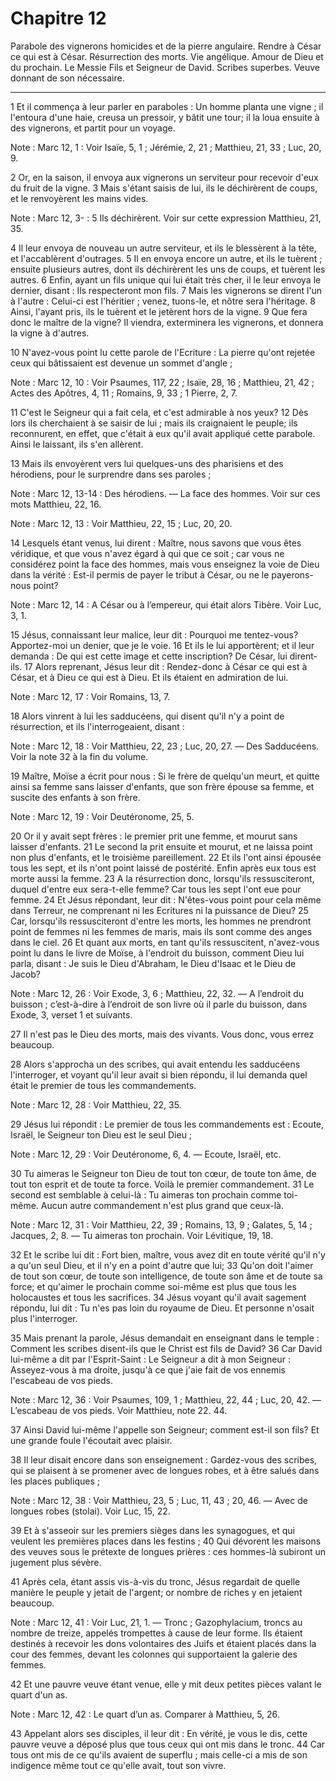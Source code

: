 # Chapitre 12

Parabole des vignerons homicides et de la pierre angulaire.
Rendre à César ce qui est à César.
Résurrection des morts.
Vie angélique.
Amour de Dieu et du prochain.
Le Messie Fils et Seigneur de David.
Scribes superbes.
Veuve donnant de son nécessaire.

***

1 Et il commença à leur parler en paraboles : Un homme planta une vigne ; il l'entoura d'une haie, creusa un pressoir, y bâtit une tour; il la loua ensuite à des vignerons, et partit pour un voyage.

<span class="bible-note">Note : </span> Marc 12, 1 : Voir Isaïe, 5, 1 ; Jérémie, 2, 21 ; Matthieu, 21, 33 ; Luc, 20, 9.

2 Or, en la saison, il envoya aux vignerons un serviteur pour recevoir d'eux du fruit de la vigne. 3 Mais s'étant saisis de lui, ils le déchirèrent de coups, et le renvoyèrent les mains vides.

<span class="bible-note">Note : </span> Marc 12, 3- : 5 Ils déchirèrent. Voir sur cette expression Matthieu, 21, 35.

4 Il leur envoya de nouveau un autre serviteur, et ils le blessèrent à la tête, et l'accablèrent d'outrages. 5 Il en envoya encore un autre, et ils le tuèrent ; ensuite plusieurs autres, dont ils déchirèrent les uns de coups, et tuèrent les autres. 6 Enfin, ayant un fils unique qui lui était très cher, il le leur envoya le dernier, disant : Ils respecteront mon fils. 7 Mais les vignerons se dirent l'un à l'autre : Celui-ci est l'héritier ; venez, tuons-le, et nôtre sera l'héritage. 8 Ainsi, l'ayant pris, ils le tuèrent et le jetèrent hors de la vigne. 9 Que fera donc le maître de la vigne? Il viendra, exterminera les vignerons, et donnera la vigne à d'autres.


10 N'avez-vous point lu cette parole de l'Ecriture : La pierre qu'ont rejetée ceux qui bâtissaient est devenue un sommet d'angle ;

<span class="bible-note">Note : </span> Marc 12, 10 : Voir Psaumes, 117, 22 ; Isaïe, 28, 16 ; Matthieu, 21, 42 ; Actes des Apôtres, 4, 11 ; Romains, 9, 33 ; 1 Pierre, 2, 7.

11 C'est le Seigneur qui a fait cela, et c'est admirable à nos yeux? 12 Dès lors ils cherchaient à se saisir de lui ; mais ils craignaient le peuple; ils reconnurent, en effet, que c'était à eux qu'il avait appliqué cette parabole. Ainsi le laissant, ils s'en allèrent.


13 Mais ils envoyèrent vers lui quelques-uns des pharisiens et des hérodiens, pour le surprendre dans ses paroles ;

<span class="bible-note">Note : </span> Marc 12, 13-14 : Des hérodiens. ― La face des hommes. Voir sur ces mots Matthieu, 22, 16.

<span class="bible-note">Note : </span> Marc 12, 13 : Voir Matthieu, 22, 15 ; Luc, 20, 20.

14 Lesquels étant venus, lui dirent : Maître, nous savons que vous êtes véridique, et que vous n'avez égard à qui que ce soit ; car vous ne considérez point la face des hommes, mais vous enseignez la voie de Dieu dans la vérité : Est-il permis de payer le tribut à César, ou ne le payerons-nous point?

<span class="bible-note">Note : </span> Marc 12, 14 : A César ou à l’empereur, qui était alors Tibère. Voir Luc, 3, 1.

15 Jésus, connaissant leur malice, leur dit : Pourquoi me tentez-vous? Apportez-moi un denier, que je le voie. 16 Et ils le lui apportèrent; et il leur demanda : De qui est cette image et cette inscription? De César, lui dirent-ils. 17 Alors reprenant, Jésus leur dit : Rendez-donc à César ce qui est à César, et à Dieu ce qui est à Dieu. Et ils étaient en admiration de lui.

<span class="bible-note">Note : </span> Marc 12, 17 : Voir Romains, 13, 7.


18 Alors vinrent à lui les sadducéens, qui disent qu'il n'y a point de résurrection, et ils l'interrogeaient, disant :

<span class="bible-note">Note : </span> Marc 12, 18 : Voir Matthieu, 22, 23 ; Luc, 20, 27. ― Des Sadducéens. Voir la note 32 à la fin du volume.

19 Maître, Moïse a écrit pour nous : Si le frère de quelqu'un meurt, et quitte ainsi sa femme sans laisser d'enfants, que son frère épouse sa femme, et suscite des enfants à son frère.

<span class="bible-note">Note : </span> Marc 12, 19 : Voir Deutéronome, 25, 5.

20 Or il y avait sept frères : le premier prit une femme, et mourut sans laisser d'enfants. 21 Le second la prit ensuite et mourut, et ne laissa point non plus d'enfants, et le troisième pareillement. 22 Et ils l'ont ainsi épousée tous les sept, et ils n'ont point laissé de postérité. Enfin après eux tous est morte aussi la femme. 23 A la résurrection donc, lorsqu'ils ressusciteront, duquel d'entre eux sera-t-elle femme? Car tous les sept l'ont eue pour femme. 24 Et Jésus répondant, leur dit : N'êtes-vous point pour cela même dans Terreur, ne comprenant ni les Ecritures ni la puissance de Dieu? 25 Car, lorsqu'ils ressusciteront d'entre les morts, les hommes ne prendront point de femmes ni les femmes de maris, mais ils sont comme des anges dans le ciel. 26 Et quant aux morts, en tant qu'ils ressuscitent, n'avez-vous point lu dans le livre de Moïse, à l'endroit du buisson, comment Dieu lui parla, disant : Je suis le Dieu d'Abraham, le Dieu d'Isaac et le Dieu de Jacob?

<span class="bible-note">Note : </span> Marc 12, 26 : Voir Exode, 3, 6 ; Matthieu, 22, 32. ― A l’endroit du buisson ; c’est-à-dire à l’endroit de son livre où il parle du buisson, dans Exode, 3, verset 1 et suivants.

27 Il n'est pas le Dieu des morts, mais des vivants. Vous donc, vous errez beaucoup.


28 Alors s'approcha un des scribes, qui avait entendu les sadducéens l'interroger, et voyant qu'il leur avait si bien répondu, il lui demanda quel était le premier de tous les commandements.

<span class="bible-note">Note : </span> Marc 12, 28 : Voir Matthieu, 22, 35.

29 Jésus lui répondit : Le premier de tous les commandements est : Ecoute, Israël, le Seigneur ton Dieu est le seul Dieu ;

<span class="bible-note">Note : </span> Marc 12, 29 : Voir Deutéronome, 6, 4. ― Ecoute, Israël, etc.

30 Tu aimeras le Seigneur ton Dieu de tout ton cœur, de toute ton âme, de tout ton esprit et de toute ta force. Voilà le premier commandement. 31 Le second est semblable à celui-là : Tu aimeras ton prochain comme toi-même. Aucun autre commandement n'est plus grand que ceux-là.

<span class="bible-note">Note : </span> Marc 12, 31 : Voir Matthieu, 22, 39 ; Romains, 13, 9 ; Galates, 5, 14 ; Jacques, 2, 8. ― Tu aimeras ton prochain. Voir Lévitique, 19, 18.

32 Et le scribe lui dit : Fort bien, maître, vous avez dit en toute vérité qu'il n'y a qu'un seul Dieu, et il n'y en a point d'autre que lui; 33 Qu'on doit l'aimer de tout son cœur, de toute son intelligence, de toute son âme et de toute sa force; et qu'aimer le prochain comme soi-même est plus que tous les holocaustes et tous les sacrifices. 34 Jésus voyant qu'il avait sagement répondu, lui dit : Tu n'es pas loin du royaume de Dieu. Et personne n'osait plus l'interroger.


35 Mais prenant la parole, Jésus demandait en enseignant dans le temple : Comment les scribes disent-ils que le Christ est fils de David? 36 Car David lui-même a dit par l'Esprit-Saint : Le Seigneur a dit à mon Seigneur : Asseyez-vous à ma droite, jusqu'à ce que j'aie fait de vos ennemis l'escabeau de vos pieds.

<span class="bible-note">Note : </span> Marc 12, 36 : Voir Psaumes, 109, 1 ; Matthieu, 22, 44 ; Luc, 20, 42. ― L’escabeau de vos pieds. Voir Matthieu, note 22. 44.

37 Ainsi David lui-même l'appelle son Seigneur; comment est-il son fils? Et une grande foule l'écoutait avec plaisir.


38 Il leur disait encore dans son enseignement : Gardez-vous des scribes, qui se plaisent à se promener avec de longues robes, et à être salués dans les places publiques ;

<span class="bible-note">Note : </span> Marc 12, 38 : Voir Matthieu, 23, 5 ; Luc, 11, 43 ; 20, 46. ― Avec de longues robes (stolai). Voir Luc, 15, 22.

39 Et à s'asseoir sur les premiers sièges dans les synagogues, et qui veulent les premières places dans les festins ; 40 Qui dévorent les maisons des veuves sous le prétexte de longues prières : ces hommes-là subiront un jugement plus sévère.


41 Après cela, étant assis vis-à-vis du tronc, Jésus regardait de quelle manière le peuple y jetait de l'argent; or nombre de riches y en jetaient beaucoup.

<span class="bible-note">Note : </span> Marc 12, 41 : Voir Luc, 21, 1. ― Tronc ; Gazophylacium, troncs au nombre de treize, appelés trompettes à cause de leur forme. Ils étaient destinés à recevoir les dons volontaires des Juifs et étaient placés dans la cour des femmes, devant les colonnes qui supportaient la galerie des femmes.

42 Et une pauvre veuve étant venue, elle y mit deux petites pièces valant le quart d'un as.

<span class="bible-note">Note : </span> Marc 12, 42 : Le quart d’un as. Comparer à Matthieu, 5, 26.

43 Appelant alors ses disciples, il leur dit : En vérité, je vous le dis, cette pauvre veuve a déposé plus que tous ceux qui ont mis dans le tronc. 44 Car tous ont mis de ce qu'ils avaient de superflu ; mais celle-ci a mis de son indigence même tout ce qu'elle avait, tout son vivre.

